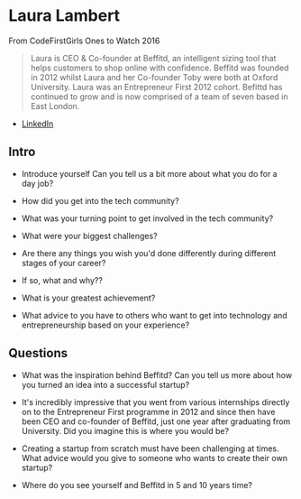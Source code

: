 # Laura Lambert

From CodeFirstGirls Ones to Watch 2016
> Laura is CEO & Co-founder at Beffitd, an intelligent sizing tool that helps customers to shop online with confidence. Beffitd was founded in 2012 whilst Laura and her Co-founder Toby were both at Oxford University. Laura was an Entrepreneur First 2012 cohort. Befittd has continued to grow and is now comprised of a team of seven based in East London.

* [LinkedIn](https://www.linkedin.com/in/laura-lambert-7a64544b)


## Intro

* Introduce yourself Can you tell us a bit more about what you do for a day job?

* How did you get into the tech community?

* What was your turning point to get involved in the tech community?

* What were your biggest challenges?

* Are there any things you wish you'd done differently during different stages of your career?

* If so, what and why??

* What is your greatest achievement?

* What advice to you have to others who want to get into technology and entrepreneurship based on your experience?


## Questions

* What was the inspiration behind Beffitd? Can you tell us more about how you turned an idea into a successful startup?

* It's incredibly impressive that you went from various internships directly on to the Entrepreneur First programme in 2012 and since then have been CEO and co-founder of Beffitd, just one year after graduating from University. Did you imagine this is where you would be?

* Creating a startup from scratch must have been challenging at times. What advice would you give to someone who wants to create their own startup? 

* Where do you see yourself and Beffitd in 5 and 10 years time? 


